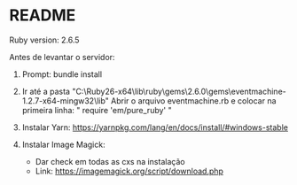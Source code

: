 # README

Ruby version: 2.6.5

Antes de levantar o servidor:
1) Prompt: bundle install

2) Ir até a pasta "C:\Ruby26-x64\lib\ruby\gems\2.6.0\gems\eventmachine-1.2.7-x64-mingw32\lib"
	Abrir o arquivo eventmachine.rb e colocar na primeira linha: " require 'em/pure_ruby' "

3) Instalar Yarn:
	https://yarnpkg.com/lang/en/docs/install/#windows-stable

4) Instalar Image Magick:
	- Dar check em todas as cxs na instalação
	- Link: https://imagemagick.org/script/download.php


